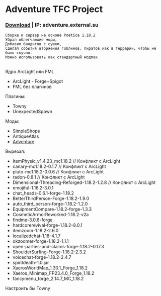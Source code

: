 # Adventure TFC Project
### [Download](https://github.com/ExtevaXT/Adventure-TFC/releases/latest/download/Adventure%20TFC.zip) | IP: adventure.external.su

```
Сборка и сервер на основе Poetica 1.18.2
Убрал облегчающие моды,
Добавил бандитов с сушки,
Сделал события вторжения гоблинов, пиратов как в террарии, чтобы не было скучно.
Можно использовать как стандартный модпак
```
## 
Ядро ArcLight или FML
- ArcLight - Forge+Spigot
- FML без плагинов

Плагины:
- Towny
- UnexpectedSpawn

Моды:
- SimpleShops
- AntiqueAtlas
- [Adventure](https://github.com/ExtevaXT/Adventure)

Вырезал:
- ItemPhysic_v1.4.23_mc1.18.2 // Конфликт с ArcLight
- canary-mc1.18.2-0.1.7 // Конфликт с ArcLight
- pluto-mc1.18.2-0.0.6 // Конфликт с ArcLight
- radon-0.8.1 // Конфликт с ArcLight
- Dimensional-Threading-Reforged-1.18.2-1.2.8 // Конфликт с ArcLight
- emojiful-1.18.2-3.0.1
- chat_heads-0.6.1-forge-1.18.2
- BetterThirdPerson-Forge-1.18.2-1.9.0
- auto_third_person-forge-1.18.2-1.2.0
- EquipmentCompare-1.18.2-forge-1.3.3
- CosmeticArmorReworked-1.18.2-v2a
- findme-3.0.6-forge
- hardcorerevival-forge-1.18.2-8.0.1
- itemzoom-1.18.2-2.6.0
- localizedchat-1.18-4.1.7
- okzoomer-forge-1.18.2-1.1.1
- open-parties-and-claims-forge-1.18.2-0.17.3
- ShoulderSurfing-Forge-1.18.2-2.3.2
- voicechat-forge-1.18.2-2.4.7
- spiritdeath-1.0.jar
- XaerosWorldMap_1.30.1_Forge_1.18.2
- Xaeros_Minimap_FP23.4.0_Forge_1.18.2
- fancymenu_forge_2.14.7_MC_1.18.2


Настроить бы Towny


